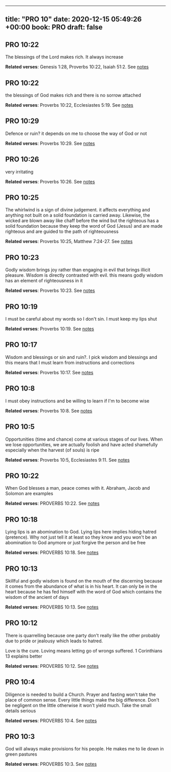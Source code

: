 
---
title: "PRO 10"
date: 2020-12-15 05:49:26 +00:00
book: PRO
draft: false
---

## PRO 10:22

The blessings of the Lord makes rich. It always increase

**Related verses**: Genesis 1:28, Proverbs 10:22, Isaiah 51:2. See [notes](https://my.bible.com/notes/3584916643228934649)


## PRO 10:22

the blessings of God makes rich and there is no sorrow attached

**Related verses**: Proverbs 10:22, Ecclesiastes 5:19. See [notes](https://my.bible.com/notes/3478694586359734803)


## PRO 10:29

Defence or ruin? it depends on me to choose the way of God or not

**Related verses**: Proverbs 10:29. See [notes](https://my.bible.com/notes/3464620610058707660)


## PRO 10:26

very irritating

**Related verses**: Proverbs 10:26. See [notes](https://my.bible.com/notes/3464619126650823362)


## PRO 10:25

The whirlwind is a sign of divine judgement. it affects everything and anything not built on a solid foundation is carried away. Likewise, the wicked are blown away like chaff before the wind but the righteous has a solid foundation because they keep the word of God (Jesus) and are made righteous and are guided to the path of righteousness

**Related verses**: Proverbs 10:25, Matthew 7:24-27. See [notes](https://my.bible.com/notes/3464617402070459061)


## PRO 10:23

Godly wisdom brings joy rather than engaging in evil that brings illicit pleasure. Wisdom is directly contrasted with evil. this means godly wisdom has an element of righteousness in it

**Related verses**: Proverbs 10:23. See [notes](https://my.bible.com/notes/3464614435648955045)


## PRO 10:19

I must be careful about my words so I don't sin. I must keep my lips shut

**Related verses**: Proverbs 10:19. See [notes](https://my.bible.com/notes/3464610050193744517)


## PRO 10:17

Wisdom and blessings or sin and ruin?. I pick wisdom and blessings and this means that I must learn from instructions and corrections

**Related verses**: Proverbs 10:17. See [notes](https://my.bible.com/notes/3464607658375111290)


## PRO 10:8

I must obey instructions and be willing to learn if I'm to become wise

**Related verses**: Proverbs 10:8. See [notes](https://my.bible.com/notes/3464602491504288317)


## PRO 10:5

Opportunities (time and chance) come at various stages of our lives. When we lose opportunities, we are actually foolish and have acted shamefully especially when the harvest (of souls) is ripe

**Related verses**: Proverbs 10:5, Ecclesiastes 9:11. See [notes](https://my.bible.com/notes/3464600539735253552)


## PRO 10:22

When God blesses a man, peace comes with it. Abraham, Jacob and Solomon are examples

**Related verses**: PROVERBS 10:22. See [notes](https://my.bible.com/notes/2695237799192027943)


## PRO 10:18

Lying lips is an abomination to God. Lying lips here implies hiding hatred (pretence). Why not just tell it at least so they know and you won't be an abomination to God anymore or just forgive the person and be free

**Related verses**: PROVERBS 10:18. See [notes](https://my.bible.com/notes/2695229741246178050)


## PRO 10:13

Skillful and godly wisdom is found on the mouth of the discerning because it comes from the abundance of what is in his heart. It can only be in the heart because he has fed himself with the word of God which contains the wisdom of the ancient of days

**Related verses**: PROVERBS 10:13. See [notes](https://my.bible.com/notes/2695226370485379825)


## PRO 10:12

There is quarrelling because one party don't really like the other probably due to pride or jealousy which leads to hatred.

Love is the cure. Loving means letting go of wrongs suffered. 1 Corinthians 13 explains better

**Related verses**: PROVERBS 10:12. See [notes](https://my.bible.com/notes/2695224669686719207)


## PRO 10:4

Diligence is needed to build a Church. Prayer and fasting won't take the place of common sense. Every little things make the big difference. Don't be negligent on the little otherwise it won't yield much. Take the small details serious

**Related verses**: PROVERBS 10:4. See [notes](https://my.bible.com/notes/2695221128536515281)


## PRO 10:3

God will always make provisions for his people. He makes me to lie down in green pastures

**Related verses**: PROVERBS 10:3. See [notes](https://my.bible.com/notes/2694551683686196089)

